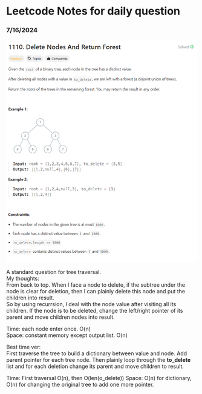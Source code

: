 # Leetcode Notes for daily question

### 7/16/2024

![2024-7-16](./img/2024-07-16.png)

A standard question for tree traversal. \
My thoughts:\
From back to top. When I face a node to delete, if the subtree under the node is clear for deletion, then I can plainly delete this node and put the children into result.\
So by using recurrsion, I deal with the node value after visiting all its children. If the node is to be deleted, change the left/right pointer of its parent and move children nodes into result.

Time: each node enter once. O(n)\
Space: constant memory except output list. O(n)

Best time ver:\
First traverse the tree to build a dictionary between value and node. Add parent pointer for each tree node. Then plainly loop through the **to_delete** list and for each deletion change its parent and move children to result.

Time: First traversal O(n), then O(len(o_delete))
Space: O(n) for dictionary, O(n) for changing the original tree to add one more pointer.